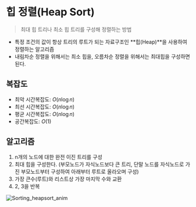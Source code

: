 # 힙 정렬(Heap Sort)

> 최대 힙 트리나 최소 힙 트리를 구성해 정렬하는 방법

- 특정 조건의 값이 항상 트리의 루트가 되는 자료구조인  **힙(Heap)**을 사용하여 정렬하는 알고리즘
- 내림차순 정렬을 위해서는 최소 힙을, 오름차순 정렬을 위해서는 최대힙을 구성하면 된다.

## 복잡도
- 최악 시간복잡도: $O(n \log n)$
- 최선 시간복잡도: $O(n \log n)$
- 평균 시간복잡도: $O(n \log n)$
- 공간복잡도: $O(1)$

## 알고리즘
1. n개의 노드에 대한 완전 이진 트리를 구성
2. 최대 힙을 구성한다. (부모노드가 자식노드보다 큰 트리, 단말 노드를 자식노드로 가진 부모노드부터 구성하여 아래부터 루트로 올라오며 구성)
3. 가장 큰수(루트)와 리스트상 가장 마지막 수와 교환
4. 2, 3을 반복

![Sorting_heapsort_anim](https://github.com/Fun-Fun-Study/CS-Study/assets/37894963/b862dd9f-dc5c-413e-b103-1d5f2d4ec422)
